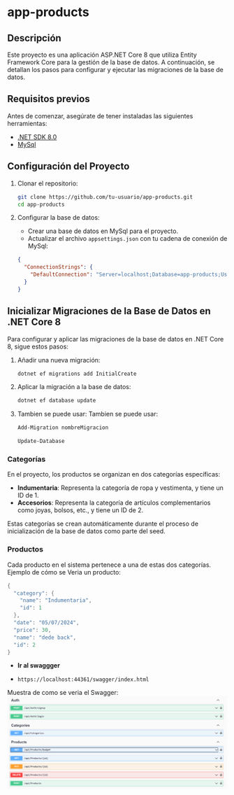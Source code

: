 # app-products

## Descripción
Este proyecto es una aplicación ASP.NET Core 8 que utiliza Entity Framework Core para la gestión de la base de datos. A continuación, se detallan los pasos para configurar y ejecutar las migraciones de la base de datos.

## Requisitos previos
Antes de comenzar, asegúrate de tener instaladas las siguientes herramientas:

- [.NET SDK 8.0](https://dotnet.microsoft.com/download)
- [MySql](https://www.mysql.com/downloads/)

## Configuración del Proyecto

1. Clonar el repositorio:
    ```bash
    git clone https://github.com/tu-usuario/app-products.git
    cd app-products
    ```

2. Configurar la base de datos:
    - Crear una base de datos en MySql para el proyecto.
    - Actualizar el archivo `appsettings.json` con tu cadena de conexión de MySql:
    ```json
    {
      "ConnectionStrings": {
        "DefaultConnection": "Server=localhost;Database=app-products;User=root;Password=yourpassword;"
      }
    }
    ```

## Inicializar Migraciones de la Base de Datos en .NET Core 8
Para configurar y aplicar las migraciones de la base de datos en .NET Core 8, sigue estos pasos:

1. Añadir una nueva migración:
    ```bash
    dotnet ef migrations add InitialCreate
    ```


2. Aplicar la migración a la base de datos:
    ```bash
    dotnet ef database update
    ```
3. Tambien se puede usar: 
        Tambien se puede usar: 
    ```bash
    Add-Migration nombreMigracion
    ```
    ```bash
    Update-Database
    ```


### Categorías
En el proyecto, los productos se organizan en dos categorías específicas:
- **Indumentaria**: Representa la categoría de ropa y vestimenta, y tiene un ID de 1.
- **Accesorios**: Representa la categoría de artículos complementarios como joyas, bolsos, etc., y tiene un ID de 2.

Estas categorías se crean automáticamente durante el proceso de inicialización de la base de datos como parte del seed.


### Productos
Cada producto en el sistema pertenece a una de estas dos categorías.
Ejemplo de cómo se Veria un producto:

```csharp
{
  "category": {
    "name": "Indumentaria",
    "id": 1
  },
  "date": "05/07/2024",
  "price": 30,
  "name": "dede back",
  "id": 2
}
```
 - **Ir al swaggger**
 -     https://localhost:44361/swagger/index.html


Muestra de como se veria el Swagger:
 ![enter image description here](https://raw.githubusercontent.com/aniicossio1997/app-products/main/Photos/Plantilla.png)
